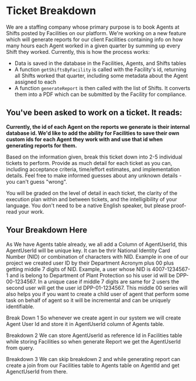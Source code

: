 # Ticket Breakdown
We are a staffing company whose primary purpose is to book Agents at Shifts posted by Facilities on our platform. We're working on a new feature which will generate reports for our client Facilities containing info on how many hours each Agent worked in a given quarter by summing up every Shift they worked. Currently, this is how the process works:

- Data is saved in the database in the Facilities, Agents, and Shifts tables
- A function `getShiftsByFacility` is called with the Facility's id, returning all Shifts worked that quarter, including some metadata about the Agent assigned to each
- A function `generateReport` is then called with the list of Shifts. It converts them into a PDF which can be submitted by the Facility for compliance.

## You've been asked to work on a ticket. It reads:

**Currently, the id of each Agent on the reports we generate is their internal database id. We'd like to add the ability for Facilities to save their own custom ids for each Agent they work with and use that id when generating reports for them.**


Based on the information given, break this ticket down into 2-5 individual tickets to perform. Provide as much detail for each ticket as you can, including acceptance criteria, time/effort estimates, and implementation details. Feel free to make informed guesses about any unknown details - you can't guess "wrong".


You will be graded on the level of detail in each ticket, the clarity of the execution plan within and between tickets, and the intelligibility of your language. You don't need to be a native English speaker, but please proof-read your work.

## Your Breakdown Here

As We have Agents table already, we all add a Column of AgentUserId, this AgentUserId will be unique key. It can be thrir National Identity Card Number (NID) or combination of characters with NID. Example in one of our project we created user ID by their Department Acronym plus 00 plus getting middle 7 digits of NID. Example, a user whose NID is 4007-1234567-1 and is belong to Department of Plant Protection so his user id will be DPP-00-1234567. In a unique case if middle 7 digits are same for 2 users the second user will get the user id DPP-01-1234567. This middle 00 series will also helps you if you want to create a child user of agent that perform some task on behalf of agent so it will be incremental and can be uniquely identifiable.

Break Down 1
So whenever we create agent in our system we will create Agent User Id and store it in AgentUserId column of Agents table.

Breakdown 2
We can store AgentUserId as reference Id in Facilities table while storing Facilities so when generate Report we get the AgentUserId from query.

Breakdown 3 
We can skip breakdown 2 and while generating report can create a join from our Facilities table to Agents table on AgentId and get AgenctUserId from there.



